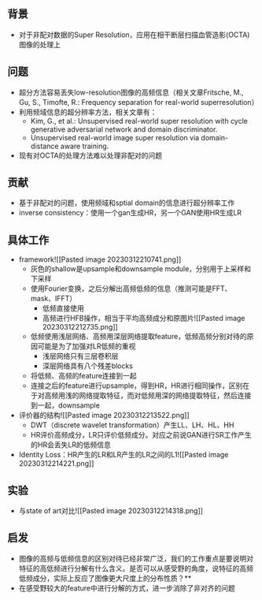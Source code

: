 ## 背景
- 对于非配对数据的Super Resolution，应用在相干断层扫描血管造影(OCTA)图像的处理上
## 问题
- 超分方法容易丢失low-resolution图像的高频信息（相关文章Fritsche, M., Gu, S., Timofte, R.: Frequency separation for real-world superresolution）
- 利用频域信息的超分辨率方法，相关文章有：
	- Kim, G., et al.: Unsupervised real-world super resolution with cycle generative adversarial network and domain discriminator.
	- Unsupervised real-world image super resolution via domain-distance aware training.
- 现有对OCTA的处理方法难以处理非配对的问题
## 贡献
- 基于非配对的问题，使用频域和sptial domain的信息进行超分辨率工作
- inverse consistency：使用一个gan生成HR，另一个GAN使用HR生成LR
## 具体工作
- framework![[Pasted image 20230312210741.png]]
	- 灰色的shallow是upsample和downsample module，分别用于上采样和下采样
	- 使用Fourier变换，之后分解出高频低频的信息（推测可能是FFT、mask、IFFT）
		- 低频直接使用
		- 高频进行HFB操作，相当于平均高频成分和原图片![[Pasted image 20230312212735.png]]
	- 低频使用浅层网络、高频用深层网络提取feature，低频高频分别对待的原因可能是为了加强对LR低频的重视
		- 浅层网络只有三层卷积层
		- 深层网络具有八个残差blocks
	- 将低频、高频的feature连接到一起
	- 连接之后的feature进行upsample，得到HR，HR进行相同操作，区别在于对高频用浅的网络提取特征，而对低频用深的网络提取特征，然后连接到一起，downsample
- 评价器的结构![[Pasted image 20230312213522.png]]
	- DWT（discrete wavelet transformation）产生LL、LH、HL、HH
	- HR评价高频成分，LR只评价低频成分。对应之前说GAN进行SR工作产生的HR会丢失LR的低频信息
- Identity Loss：HR产生的LR和LR产生的LR之间的L1![[Pasted image 20230312214221.png]]
## 实验
- 与state of art对比![[Pasted image 20230312214318.png]]
## 启发
- 图像的高频与低频信息的区别对待已经非常广泛，我们的工作重点是要说明对特征的高低频进行分解有什么含义。是否可以从感受野的角度，说特征的高频低频成分，实际上反应了图像更大尺度上的分布性质？**
- 在感受野较大的feature中进行分解的方式，进一步消除了非对齐的问题